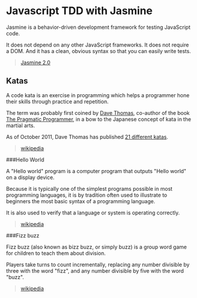 Javascript TDD with Jasmine
===========================

Jasmine is a behavior-driven development framework for testing JavaScript code.

It does not depend on any other JavaScript frameworks. It does not require a DOM. And it has a clean, obvious syntax so that you can easily write tests.

> [Jasmine 2.0](http://jasmine.github.io/2.0/introduction.html)


Katas
-----

A code kata is an exercise in programming which helps a programmer hone their skills through practice and repetition.

The term was probably first coined by [Dave Thomas][Dave Thomas], co-author of the book [The Pragmatic Programmer][The Pragmatic Programmer], in a bow to the Japanese concept of kata in the martial arts.

As of October 2011, Dave Thomas has published [21 different katas][21 different katas].

> [wikipedia][Kata_(programming)]


[Dave Thomas]: http://en.wikipedia.org/wiki/Dave_Thomas_(programmer)
[The Pragmatic Programmer]: http://en.wikipedia.org/wiki/The_Pragmatic_Programmer
[21 different katas]: http://codekata.com/
[Kata_(programming)]: http://en.wikipedia.org/wiki/Kata_(programming)



###Hello World

A "Hello world" program is a computer program that outputs "Hello world" on a display device.

Because it is typically one of the simplest programs possible in most programming languages, it is by tradition often used to illustrate to beginners the most basic syntax of a programming language.

It is also used to verify that a language or system is operating correctly.

> [wikipedia][Hello_world]


[Hello_world]: http://en.wikipedia.org/wiki/Hello_world



###Fizz buzz

Fizz buzz (also known as bizz buzz, or simply buzz) is a group word game for children to teach them about division.

Players take turns to count incrementally, replacing any number divisible by three with the word "fizz", and any number divisible by five with the word "buzz".

> [wikipedia][Fizz_buzz]


[Fizz_buzz]: http://en.wikipedia.org/wiki/Fizz_buzz